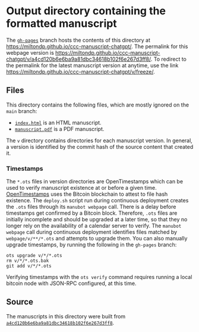 # Output directory containing the formatted manuscript

The [`gh-pages`](https://github.com/miltondp/ccc-manuscript-chatgpt/tree/gh-pages) branch hosts the contents of this directory at <https://miltondp.github.io/ccc-manuscript-chatgpt/>.
The permalink for this webpage version is <https://miltondp.github.io/ccc-manuscript-chatgpt/v/a4cd120b6e6ba9a81dbc34618b102f6e267d3ff8/>.
To redirect to the permalink for the latest manuscript version at anytime, use the link <https://miltondp.github.io/ccc-manuscript-chatgpt/v/freeze/>.

## Files

This directory contains the following files, which are mostly ignored on the `main` branch:

+ [`index.html`](index.html) is an HTML manuscript.
+ [`manuscript.pdf`](manuscript.pdf) is a PDF manuscript.

The `v` directory contains directories for each manuscript version.
In general, a version is identified by the commit hash of the source content that created it.

### Timestamps

The `*.ots` files in version directories are OpenTimestamps which can be used to verify manuscript existence at or before a given time.
[OpenTimestamps](https://opentimestamps.org/) uses the Bitcoin blockchain to attest to file hash existence.
The `deploy.sh` script run during continuous deployment creates the `.ots` files through its `manubot webpage` call.
There is a delay before timestamps get confirmed by a Bitcoin block.
Therefore, `.ots` files are initially incomplete and should be upgraded at a later time, so that they no longer rely on the availability of a calendar server to verify.
The `manubot webpage` call during continuous deployment identifies files matched by `webpage/v/**/*.ots` and attempts to upgrade them.
You can also manually upgrade timestamps, by running the following in the `gh-pages` branch:

```shell
ots upgrade v/*/*.ots
rm v/*/*.ots.bak
git add v/*/*.ots
```

Verifying timestamps with the `ots verify` command requires running a local bitcoin node with JSON-RPC configured, at this time.

## Source

The manuscripts in this directory were built from
[`a4cd120b6e6ba9a81dbc34618b102f6e267d3ff8`](https://github.com/miltondp/ccc-manuscript-chatgpt/commit/a4cd120b6e6ba9a81dbc34618b102f6e267d3ff8).
